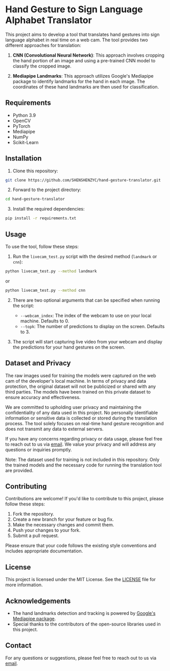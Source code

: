 # Hand Gesture to Sign Language Alphabet Translator

This project aims to develop a tool that translates hand gestures into sign language alphabet in real time on a web cam. The tool provides two different approaches for translation:

1. **CNN (Convolutional Neural Network)**: This approach involves cropping the hand portion of an image and using a pre-trained CNN model to classify the cropped image.

2. **Mediapipe Landmarks**: This approach utilizes Google's Mediapipe package to identify landmarks for the hand in each image. The coordinates of these hand landmarks are then used for classification.

## Requirements

- Python 3.9
- OpenCV
- PyTorch
- Mediapipe
- NumPy
- Scikit-Learn

## Installation

1. Clone this repository:

```bash
git clone https://github.com/SHENSHENZYC/hand-gesture-translator.git
```

2. Forward to the project directory:

```bash
cd hand-gesture-translator
```

3. Install the required dependencies:

```bash
pip install -r requirements.txt
```

## Usage

To use the tool, follow these steps:

1. Run the `livecam_test.py` script with the desired method (`landmark` or `cnn`):

```bash
python livecam_test.py --method landmark
```

or

```bash
python livecam_test.py --method cnn
```

2. There are two optional arguments that can be specified when running the script:
   - `--webcam_index`: The index of the webcam to use on your local machine. Defaults to 0.
   - `--topk`: The number of predictions to display on the screen. Defaults to 3.

3. The script will start capturing live video from your webcam and display the predictions for your hand gestures on the screen.

## Dataset and Privacy

The raw images used for training the models were captured on the web cam of the developer's local machine. In terms of privacy and data protection, the original dataset will not be publicized or shared with any third parties. The models have been trained on this private dataset to ensure accuracy and effectiveness.

We are committed to upholding user privacy and maintaining the confidentiality of any data used in this project. No personally identifiable information or sensitive data is collected or stored during the translation process. The tool solely focuses on real-time hand gesture recognition and does not transmit any data to external servers.

If you have any concerns regarding privacy or data usage, please feel free to reach out to us via [email](mailto:alexyczhao@gmail.com). We value your privacy and will address any questions or inquiries promptly.

Note: The dataset used for training is not included in this repository. Only the trained models and the necessary code for running the translation tool are provided.

## Contributing

Contributions are welcome! If you'd like to contribute to this project, please follow these steps:

1. Fork the repository.
2. Create a new branch for your feature or bug fix.
3. Make the necessary changes and commit them.
4. Push your changes to your fork.
5. Submit a pull request.

Please ensure that your code follows the existing style conventions and includes appropriate documentation.

## License

This project is licensed under the MIT License. See the [LICENSE](LICENSE.md) file for more information.

## Acknowledgements

- The hand landmarks detection and tracking is powered by [Google's Mediapipe package](https://developers.google.com/mediapipe).
- Special thanks to the contributors of the open-source libraries used in this project.

## Contact

For any questions or suggestions, please feel free to reach out to us via [email](mailto:alexyczhao@gmail.com).
